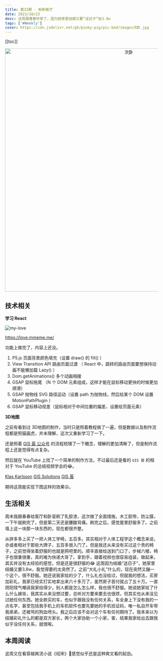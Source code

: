 ```yaml
---
title: 第32期 - 粉刷客厅
date: 2023/10/23
desc: 这周跟春春吵架了，因为她家里结婚又要“送日子”给3.8w
tags: ['#Weekly']
cover: https://cdn.jsdelivr.net/gh/pinky-pig/pic-bed/images次卧.jpg
---
```


[[toc]]

<p align="center">
  <img alt="次卧" src="https://cdn.jsdelivr.net/gh/pinky-pig/pic-bed/images次卧.jpg" width=800 />
</p>

## 技术相关

**学习 React**

![my-love](https://cdn.jsdelivr.net/gh/pinky-pig/pic-bed/imagesmy-love.gif)

<https://love.mmeme.me/>

功能上做完了，内容上还没。

1. P5.js 页面背景颜色填充（设置 draw() 的 fill() ）
2. View Transition API 路由页面过渡 （ React 中，跳转的路由页面要想保持动画不能懒加载 Lazy() ）
3. Dom.getAnimations() 多个动画相接
4. GSAP 鼠标拖尾 （N 个 DOM 元素组成，这样才能在鼠标移动更快的时候更加顺滑）
5. GSAP 抛物线 SVG 路径运动（设置 path 为抛物线，然后给某个 DOM 设置 MotionPathPlugin ）
6. GSAP 鼠标移动视差（鼠标相对于中间位置的偏差，设置给页面元素）

**3D地图**

之前有看到过 3D地图的制作，当时只是照着教程做了一遍，但是数据以及制作流程都是照猫画虎，并未理解，这次又重新学习了一下。

还是照着 [GIS 荟 公众号](https://mp.weixin.qq.com/mp/homepage?__biz=Mzk0MzE3MTM1OA==&hid=3&sn=ef1daea6970327be5a3f7630ff915cb2&scene=18) 的流程梳理了一下概念，理解的更加清晰了，但是制作流程上还是觉得有点复杂。

然后就在 YouTube 上找了一个简单的制作方法，不过最后还是看的 `GIS 荟` 的相对于 YouTube 的总结视频学会的😂。

[Klas Karlsson](https://www.youtube.com/watch?v=AJJNX243k9E&t=1479s)
[GIS Solutions](https://www.youtube.com/watch?v=J8wkghNmsWc&t=57s)
[GIS 荟](https://mp.weixin.qq.com/s/sNF9nl_F6lPcDaSvKJYQCA)

期待这周能实现下图这样的效果😲。

## 生活相关

周末我跟春春给客厅和卧室刷了乳胶漆，这次做了全面措施，木工胶带，防尘膜，一下午就刷完了，但是第二天还是腰酸背痛。刷完之后，感觉屋里舒服多了。之前墙上这一块那一块东西的，现在都很齐整。

从拼多多上买了一把人体工学椅，五百多。其实相对于人体工程学这个概念来说，亦或者相对于那些大牌子，五百多很入门了。但是我还从来没有买过这个贵的椅子，之前觉得坐着舒服的也就是网吧里的。顺丰直接给送到门口了，步梯六楼，椅子也很重很重，真的难为快递大哥了。拿到手，跟着视频也很容易组装，做起来，其实并没有太经验的感觉，但是还是很舒服的😂
这周因为结婚“送日子”，她家里结婚又要3.8w，我觉得要的太突然了。之前“大礼小礼”什么的，现在突然又蹦一个这个，很不舒服。她还说我家给的少了，什么礼也没给过，但就我的想法，买房加彩礼，我家已经实打实地拿出来六十多万了，虽然房子首付就占了五十万。一直阴阳怪气嘲讽我家给得少，别人都是怎么怎么样，我也很不舒服。她说她家给了什么什么嫁妆，我其实从来没想过要，总听对方要来要去也很烦，但其实也从来没见过她任何东西。她全款买的车，也似乎跟我没有任何关系，车全身上下没有我的一点名字，甚至包括我手机上的车机软件也要先要她的手机验证码，唯一私自开车带我弟弟，还被骂的狗血喷头。我之后应该不会对这个车有任何期待了。我本来以为结婚彩礼什么的都是双方家长，两个大家协助一个小家，害，结果我家给出去跟我似乎没任何关系，就很唉。

## 本周阅读

这周又在看穿越爽流小说《绍宋》🤣感觉似乎还是这种爽文看的起劲。
